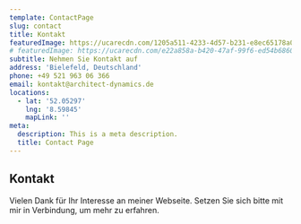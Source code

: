 ```yaml
---
template: ContactPage
slug: contact
title: Kontakt
featuredImage: https://ucarecdn.com/1205a511-4233-4d57-b231-e8ec65178a0b/
# featuredImage: https://ucarecdn.com/e22a858a-b420-47af-99f6-ed54b6860333/
subtitle: Nehmen Sie Kontakt auf
address: 'Bielefeld, Deutschland'
phone: +49 521 963 06 366
email: kontakt@architect-dynamics.de
locations:
  - lat: '52.05297'
    lng: '8.59845'
    mapLink: ''
meta:
  description: This is a meta description.
  title: Contact Page
---
```


## Kontakt

Vielen Dank für Ihr Interesse an meiner Webseite. Setzen Sie sich bitte mit mir in Verbindung, um mehr zu erfahren.
